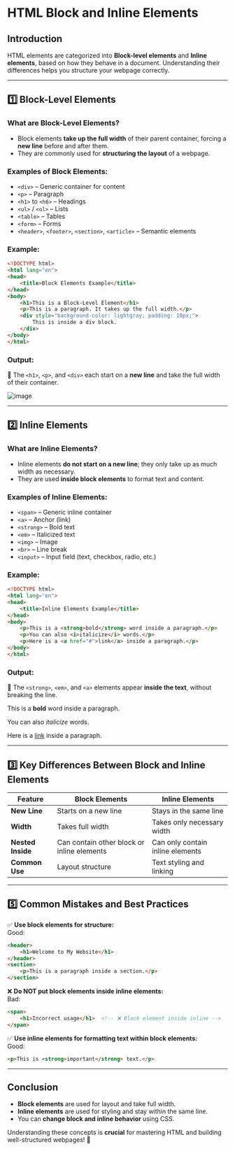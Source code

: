

# **HTML Block and Inline Elements**  

## **Introduction**  
HTML elements are categorized into **Block-level elements** and **Inline elements**, based on how they behave in a document. Understanding their differences helps you structure your webpage correctly.  

---

## **1️⃣ Block-Level Elements**  
### **What are Block-Level Elements?**  
- Block elements **take up the full width** of their parent container, forcing a **new line** before and after them.  
- They are commonly used for **structuring the layout** of a webpage.  

### **Examples of Block Elements:**  
- `<div>` – Generic container for content  
- `<p>` – Paragraph  
- `<h1>` to `<h6>` – Headings  
- `<ul>` / `<ol>` – Lists  
- `<table>` – Tables  
- `<form>` – Forms  
- `<header>`, `<footer>`, `<section>`, `<article>` – Semantic elements  

### **Example:**  
```html
<!DOCTYPE html>
<html lang="en">
<head>
    <title>Block Elements Example</title>
</head>
<body>
    <h1>This is a Block-Level Element</h1>
    <p>This is a paragraph. It takes up the full width.</p>
    <div style="background-color: lightgray; padding: 10px;">
        This is inside a div block.
    </div>
</body>
</html>
```  

### **Output:**  
📌 The `<h1>`, `<p>`, and `<div>` each start on a **new line** and take the full width of their container.  

![image](https://github.com/user-attachments/assets/e474741d-126e-4179-97c3-891e411c8691)


---

## **2️⃣ Inline Elements**  
### **What are Inline Elements?**  
- Inline elements **do not start on a new line**; they only take up as much width as necessary.  
- They are used **inside block elements** to format text and content.  

### **Examples of Inline Elements:**  
- `<span>` – Generic inline container  
- `<a>` – Anchor (link)  
- `<strong>` – Bold text  
- `<em>` – Italicized text  
- `<img>` – Image  
- `<br>` – Line break  
- `<input>` – Input field (text, checkbox, radio, etc.)  

### **Example:**  
```html
<!DOCTYPE html>
<html lang="en">
<head>
    <title>Inline Elements Example</title>
</head>
<body>
    <p>This is a <strong>bold</strong> word inside a paragraph.</p>
    <p>You can also <i>italicize</i> words.</p>
    <p>Here is a <a href="#">link</a> inside a paragraph.</p>
</body>
</html>
```  

### **Output:**  
📌 The `<strong>`, `<em>`, and `<a>` elements appear **inside the text**, without breaking the line.  

<!DOCTYPE html>
<html lang="en">
<head>
    
</head>
<body>
    <p>This is a <strong>bold</strong> word inside a paragraph.</p>
    <p>You can also <i>italicize</i> words.</p>
    <p>Here is a <a href="#">link</a> inside a paragraph.</p>
</body>
</html>

---

## **3️⃣ Key Differences Between Block and Inline Elements**  

| Feature          | Block Elements            | Inline Elements        |
|-----------------|-------------------------|----------------------|
| **New Line**     | Starts on a new line     | Stays in the same line |
| **Width**        | Takes full width        | Takes only necessary width |
| **Nested Inside** | Can contain other block or inline elements | Can only contain inline elements |
| **Common Use**  | Layout structure         | Text styling and linking |

---


## **5️⃣ Common Mistakes and Best Practices**  
✅ **Use block elements for structure:**  
Good:  
```html
<header>
    <h1>Welcome to My Website</h1>
</header>
<section>
    <p>This is a paragraph inside a section.</p>
</section>
```
❌ **Do NOT put block elements inside inline elements:**  
Bad:  
```html
<span>
    <h1>Incorrect usage</h1>  <!-- ❌ Block element inside inline -->
</span>
```
✅ **Use inline elements for formatting text within block elements:**  
Good:  
```html
<p>This is <strong>important</strong> text.</p>
```

---

## **Conclusion**  
- **Block elements** are used for layout and take full width.  
- **Inline elements** are used for styling and stay within the same line.  
- You can **change block and inline behavior** using CSS.  

Understanding these concepts is **crucial** for mastering HTML and building well-structured webpages! 🚀

